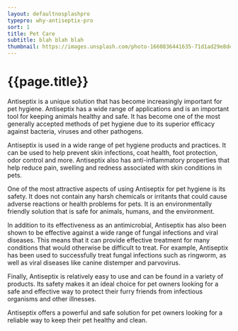 ```yaml
---
layout: defaultnosplashpro
typepro: why-antiseptix-pro
sort: 1
title: Pet Care
subtitle: blah blah blah
thumbnail: https://images.unsplash.com/photo-1660836441635-71d1ad29e8de?ixlib=rb-4.0.3&ixid=MnwxMjA3fDB8MHxwaG90by1wYWdlfHx8fGVufDB8fHx8&auto=format&fit=crop&w=1626&q=80
---
```

# {{page.title}}

Antiseptix is a unique solution that has become increasingly important for pet hygiene. Antiseptix has a wide range of applications and is an important tool for keeping animals healthy and safe. It has become one of the most generally accepted methods of pet hygiene due to its superior efficacy against bacteria, viruses and other pathogens.

Antiseptix is used in a wide range of pet hygiene products and practices. It can be used to help prevent skin infections, coat health, foot protection, odor control and more. Antiseptix also has anti-inflammatory properties that help reduce pain, swelling and redness associated with skin conditions in pets.

One of the most attractive aspects of using Antiseptix for pet hygiene is its safety. It does not contain any harsh chemicals or irritants that could cause adverse reactions or health problems for pets. It is an environmentally friendly solution that is safe for animals, humans, and the environment.

In addition to its effectiveness as an antimicrobial, Antiseptix has also been shown to be effective against a wide range of fungal infections and viral diseases. This means that it can provide effective treatment for many conditions that would otherwise be difficult to treat. For example, Antiseptix has been used to successfully treat fungal infections such as ringworm, as well as viral diseases like canine distemper and parvovirus.

Finally, Antiseptix is relatively easy to use and can be found in a variety of products. Its safety makes it an ideal choice for pet owners looking for a safe and effective way to protect their furry friends from infectious organisms and other illnesses.

Antiseptix offers a powerful and safe solution for pet owners looking for a reliable way to keep their pet healthy and clean.
